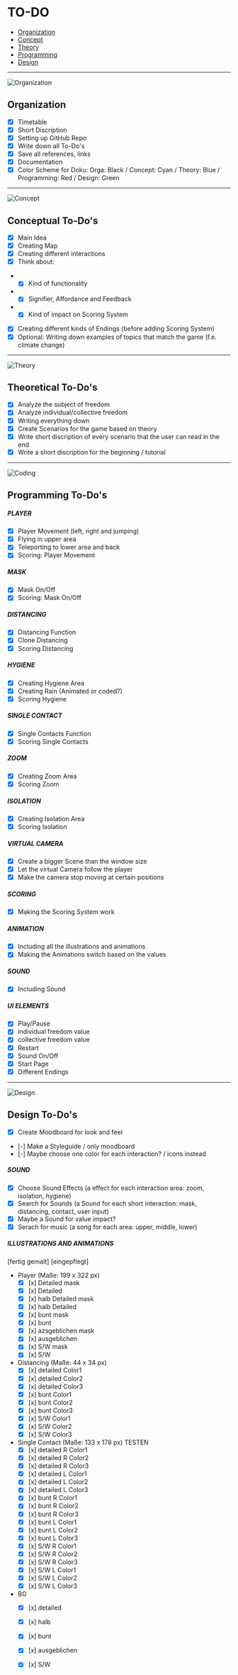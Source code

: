 # TO-DO

- [Organization](#organization)
- [Concept](#conceptual-to-dos)
- [Theory](#theoretical-to-dos)
- [Programming](#programming-to-dos)
- [Design](#design-to-dos)
___
![Organization](./media/color-orga.png)
## Organization 
* [x] Timetable 
* [x] Short Discription
* [x] Setting up GitHub Repo
* [x] Write down all To-Do's
* [x] Save all references, links
* [x] Documentation
* [x] Color Scheme for Doku: Orga: Black / Concept: Cyan / Theory: Blue / Programming: Red / Design: Green
  
___
![Concept](./media/color-concept.png)
## Conceptual To-Do's
* [x] Main Idea
* [x] Creating Map 
* [x] Creating different interactions
* [x] Think about:
* * [x] Kind of functionality
* * [x] Signifier, Affordance and Feedback
* * [x] Kind of impact on Scoring System
* [x] Creating different kinds of Endings (before adding Scoring System)
* [x] Optional: Writing down examples of topics that match the game (f.e. climate change)

___
![Theory](./media/color-theory.png)
## Theoretical To-Do's
* [x] Analyze the subject of freedom
* [x] Analyze individual/collective freedom
* [x] Writing everything down
* [x] Create Scenarios for the game based on theory 
* [x] Write short discription of every scenario that the user can read in the end
* [x] Write a short discription for the beginning / tutorial

___
![Coding](./media/color-coding.png)
## Programming To-Do's
##### PLAYER
* [x] Player Movement (left, right and jumping)
* [x] Flying in upper area
* [x] Teleporting to lower area and back
* [x] Scoring: Player Movement 

##### MASK
* [x] Mask On/Off
* [x] Scoring: Mask On/Off

##### DISTANCING 
* [x] Distancing Function
* [x] Clone Distancing 
* [x] Scoring Distancing

##### HYGIENE
* [x] Creating Hygiene Area
* [x] Creating Rain (Animated or coded?)
* [x] Scoring Hygiene

##### SINGLE CONTACT
* [x] Single Contacts Function 
* [x] Scoring Single Contacts

##### ZOOM
* [x] Creating Zoom Area
* [x] Scoring Zoom 

##### ISOLATION
* [x] Creating Isolation Area
* [x] Scoring Isolation 

##### VIRTUAL CAMERA
* [x] Create a bigger Scene than the window size
* [x] Let the virtual Camera follow the player 
* [x] Make the camera stop moving at certain positions

##### SCORING
* [x] Making the Scoring System work

##### ANIMATION
* [x] Including all the illustrations and animations
* [x] Making the Animations switch based on the values 

##### SOUND
* [x] Including Sound

##### UI ELEMENTS
* [x] Play/Pause
* [x] individual freedom value
* [x] collective freedom value
* [x] Restart
* [x] Sound On/Off
* [x] Start Page
* [x] Different Endings 
___
![Design](./media/color-design.png)
## Design To-Do's
* [x] Create Moodboard for look and feel 
* [-] Make a Styleguide / only moodboard
* [-] Maybe choose one color for each interaction? / icons instead

##### SOUND
* [x] Choose Sound Effects (a effect for each interaction area: zoom, isolation, hygiene)
* [x] Search for Sounds (a Sound for each short interaction: mask, distancing, contact, user input)
* [x] Maybe a Sound for value impact?
* [x] Serach for music (a song for each area: upper, middle, lower)

##### ILLUSTRATIONS AND ANIMATIONS

[fertig gemalt] [eingepflegt]
- Player (Maße: 199 x 322 px)
  - [x] [x] Detailed mask
  - [x] [x] Detailed
  - [x] [x] halb Detailed mask
  - [x] [x] halb Detailed
  - [x] [x] bunt mask
  - [x] [x] bunt 
  - [x] [x] azsgeblichen mask
  - [x] [x] ausgeblichen 
  - [x] [x] S/W mask
  - [x] [x] S/W 
- Distancing (Maße: 44 x 34 px)
  - [x] [x] detailed Color1
  - [x] [x] detailed Color2
  - [x] [x] detailed Color3
  - [x] [x] bunt Color1
  - [x] [x] bunt Color2
  - [x] [x] bunt Color3
  - [x] [x] S/W Color1
  - [x] [x] S/W Color2
  - [x] [x] S/W Color3
- Single Contact (Maße: 133 x 178 px) TESTEN
  - [x] [x] detailed R Color1
  - [x] [x] detailed R Color2
  - [x] [x] detailed R Color3
  - [x] [x] detailed L Color1
  - [x] [x] detailed L Color2
  - [x] [x] detailed L Color3
  - [x] [x] bunt R Color1
  - [x] [x] bunt R Color2
  - [x] [x] bunt R Color3
  - [x] [x] bunt L Color1
  - [x] [x] bunt L Color2
  - [x] [x] bunt L Color3
  - [x] [x] S/W R Color1
  - [x] [x] S/W R Color2
  - [x] [x] S/W R Color3
  - [x] [x] S/W L Color1
  - [x] [x] S/W L Color2
  - [x] [x] S/W L Color3
- BG
  - [x] [x] detailed
  - [x] [x] halb
  - [x] [x] bunt
  - [x] [x] ausgeblichen
  - [x] [x] S/W

